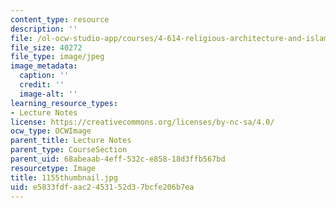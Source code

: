 ```yaml
---
content_type: resource
description: ''
file: /ol-ocw-studio-app/courses/4-614-religious-architecture-and-islamic-cultures-fall-2002/e5833fdfaac2453152d37bcfe206b7ea_1155thumbnail.jpg
file_size: 40272
file_type: image/jpeg
image_metadata:
  caption: ''
  credit: ''
  image-alt: ''
learning_resource_types:
- Lecture Notes
license: https://creativecommons.org/licenses/by-nc-sa/4.0/
ocw_type: OCWImage
parent_title: Lecture Notes
parent_type: CourseSection
parent_uid: 68abeaab-4eff-532c-e858-18d3ffb567bd
resourcetype: Image
title: 1155thumbnail.jpg
uid: e5833fdf-aac2-4531-52d3-7bcfe206b7ea
---
```

